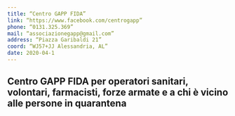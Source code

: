 ```yaml
---
title: “Centro GAPP FIDA”
link: “https://www.facebook.com/centrogapp”
phone: “0131.325.369”
mail: “associazionegapp@gmail.com”
address: “Piazza Garibaldi 21”
coord: “WJ57+JJ Alessandria, AL”
date: 2020-04-1
---
```

Centro GAPP FIDA per operatori sanitari, volontari, farmacisti, forze armate e a chi è vicino alle persone in quarantena
---
